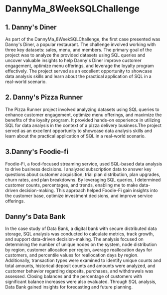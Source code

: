# DannyMa_8WeekSQLChallenge

## 1. Danny's Diner
As part of the DannyMa_8WeekSQLChallenge, the first case presented was Danny's Diner, a popular restaurant. The challenge involved working with three key datasets: sales, menu, and members. The primary goal of the project was to analyze the provided datasets using SQL queries and uncover valuable insights to help Danny's Diner improve customer engagement, optimize menu offerings, and leverage the loyalty program effectively.
The project served as an excellent opportunity to showcase data analysis skills and learn about the practical application of SQL in a real-world scenario.

## 2. Danny's Pizza Runner

The Pizza Runner project involved analyzing datasets using SQL queries to enhance customer engagement, optimize menu offerings, and maximize the benefits of the loyalty program. It provided hands-on experience in utilizing SQL for data analysis in the context of a pizza delivery business.The project served as an excellent opportunity to showcase data analysis skills and learn about the practical application of SQL in a real-world scenario.

## 3.Danny's Foodie-fi
Foodie-Fi, a food-focused streaming service, used SQL-based data analysis to drive business decisions. I analyzed subscription data to answer key questions about customer acquisition, trial plan distribution, plan upgrades, churn rates, and plan breakdowns. By leveraging SQL queries, I determined customer counts, percentages, and trends, enabling me to make data-driven decision-making. This approach helped Foodie-Fi gain insights into the customer base, optimize investment decisions, and improve service offerings.

## Danny's Data Bank 
In the case study of Data Bank, a digital bank with secure distributed data storage, SQL analysis was conducted to calculate metrics, track growth, and support data-driven decision-making. The analysis focused on determining the number of unique nodes on the system, node distribution by region, customer allocation per region, average reallocation days for customers, and percentile values for reallocation days by region. Additionally, transaction types were examined to identify unique counts and total amounts, historical deposit counts and amounts were analyzed, and customer behavior regarding deposits, purchases, and withdrawals was assessed. Closing balances and the percentage of customers with significant balance increases were also evaluated. Through SQL analysis, Data Bank gained insights for forecasting and future planning.
